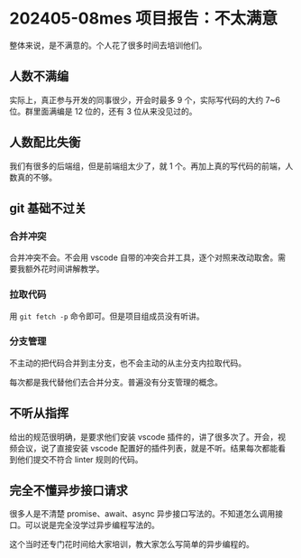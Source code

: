 # 202405-08mes 项目报告：不太满意

整体来说，是不满意的。个人花了很多时间去培训他们。

## 人数不满编

实际上，真正参与开发的同事很少，开会时最多 9 个，实际写代码的大约 7~6 位。群里面满编是 12 位的，还有 3 位从来没见过的。

## 人数配比失衡

我们有很多的后端组，但是前端组太少了，就 1 个。再加上真的写代码的前端，人数真的不够。

## git 基础不过关

### 合并冲突

合并冲突不会。不会用 vscode 自带的冲突合并工具，逐个对照来改动取舍。需要我额外花时间讲解教学。

### 拉取代码

用 `git fetch -p` 命令即可。但是项目组成员没有听讲。

### 分支管理

不主动的把代码合并到主分支，也不会主动的从主分支内拉取代码。

每次都是我代替他们去合并分支。普遍没有分支管理的概念。

## 不听从指挥

给出的规范很明确，是要求他们安装 vscode 插件的，讲了很多次了。开会，视频会议，说了直接安装 vscode 配置好的插件列表，就是不听。结果每次都能看到他们提交不符合 linter 规则的代码。

## 完全不懂异步接口请求

很多人是不清楚 promise、await、async 异步接口写法的。不知道怎么调用接口。可以说是完全没学过异步编程写法的。

这个当时还专门花时间给大家培训，教大家怎么写简单的异步编程的。
